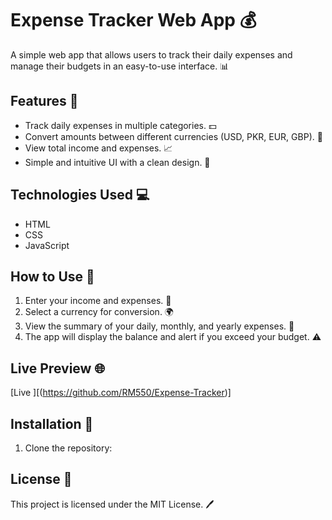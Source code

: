 # Expense Tracker Web App 💰

A simple web app that allows users to track their daily expenses and manage their budgets in an easy-to-use interface. 📊

## Features 🚀
- Track daily expenses in multiple categories. 💵
- Convert amounts between different currencies (USD, PKR, EUR, GBP). 💱
- View total income and expenses. 📈
- Simple and intuitive UI with a clean design. 🎨

## Technologies Used 💻
- HTML
- CSS
- JavaScript

## How to Use 📝
1. Enter your income and expenses. 💸
2. Select a currency for conversion. 🌍
3. View the summary of your daily, monthly, and yearly expenses. 📅
4. The app will display the balance and alert if you exceed your budget. ⚠️

## Live Preview 🌐
[Live ][(https://github.com/RM550/Expense-Tracker)]



## Installation 🔧
1. Clone the repository:
## License 📄
This project is licensed under the MIT License. 🖊️
